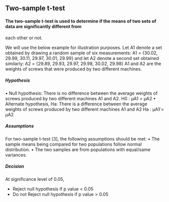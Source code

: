 ## Two-sample t-test

#### The two-sample t-test is used to determine if the means of two sets of data are significantly different from
each other or not.

We will use the below example for illustration purposes.
Let A1 denote a set obtained by drawing a random sample of six measurements:
A1 = {30.02, 29.99, 30.11, 29.97, 30.01, 29.99}
and let A2 denote a second set obtained similarly:
A2 = {29.89, 29.93, 29.97, 29.98, 30.02, 29.98}
A1 and A2 are the weights of screws that were produced by two different machines.

##### Hypothesis
• Null hypothesis: There is no difference between the average weights of screws produced by two different
machines A1 and A2.
H0 : µA1 = µA2
• Alternate hypothesis, Ha: There is a difference between the average weights of screws produced by two
different machines A1 and A2
Ha : µA1 ̸= µA2

##### Assumptions
For two-sample t-test [3], the following assumptions should be met:
• The sample means being compared for two populations follow normal distribution.
• The two samples are from populations with equal/same variances.

##### Decision
At significance level of 0.05,
- Reject null hypothesis if p value < 0.05
- Do not Reject null hypothesis if p value > 0.05
